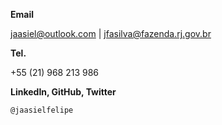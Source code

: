 **Email**

jaasiel@outlook.com | jfasilva@fazenda.rj.gov.br


**Tel.**

+55 (21) 968 213 986


**LinkedIn, GitHub, Twitter**

`@jaasielfelipe`
